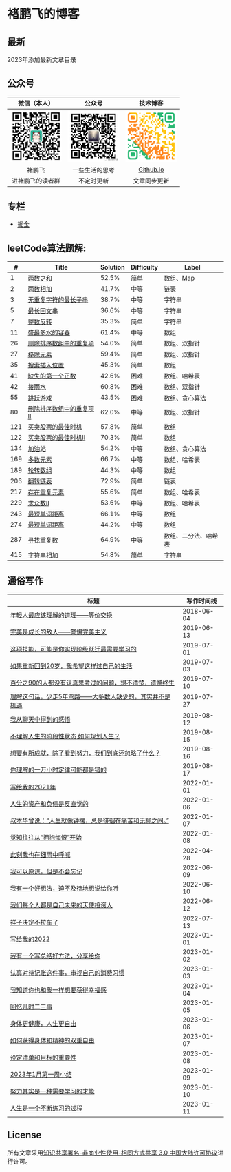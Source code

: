 # 褚鹏飞的博客

## 最新 
2023年添加最新文章目录

## 公众号
|微信（本人）|公众号|技术博客|
|:----:|:----:|:----:|
|<img src="./public-repository/images/weichat.png" width="120">|<img src="./public-repository/images/weipublic.jpeg" width="120">|<img src="./public-repository/images/blog.png" width="120">|
|褚鹏飞|一些生活的思考|[Github.io](https://magicalbridge.github.io/)|
|进褚鹏飞的读者群|不定时更新|文章同步更新|

## 专栏
* [掘金](https://juejin.cn/user/3509296845554909)



## leetCode算法题解:
| # | Title | Solution | Difficulty | Label|
| --- | ----- | -------- |-------- | ------ |
|1|[两数之和](https://github.com/MagicalBridge/Blog/issues/1) | 52.5% |简单| 数组、Map|
|2|[两数相加](https://github.com/MagicalBridge/Blog/issues/3)| 41.7% |中等|链表|
|3|[无重复字符的最长子串](https://github.com/MagicalBridge/Blog/issues/4)| 38.7% |中等|字符串|
|5|[最长回文串](https://github.com/MagicalBridge/Blog/issues/55)| 36.6% |中等|字符串|
|7|[整数反转](https://github.com/MagicalBridge/Blog/issues/24)|35.3%|简单|字符串|
|11|[盛最多水的容器](https://github.com/MagicalBridge/Blog/issues/11)|61.4% |中等|数组|
|26|[删除排序数组中的重复项](https://github.com/MagicalBridge/Blog/issues/25)|54.0%|简单|数组、双指针|
|27|[移除元素](https://github.com/MagicalBridge/Blog/issues/27)|59.4%|简单|数组、双指针|
|35|[搜索插入位置](https://github.com/MagicalBridge/Blog/issues/22)| 45.3% |简单|数组|
|41|[缺失的第一个正数](https://github.com/MagicalBridge/Blog/issues/34)| 42.6% |困难|数组、哈希表|
|42|[接雨水](https://github.com/MagicalBridge/Blog/issues/44)| 60.8% |困难|数组、双指针|
|55|[跳跃游戏](https://github.com/MagicalBridge/Blog/issues/41)|43.5%|困难|数组、贪心算法|
|80|[删除排序数组中的重复项 II](https://github.com/MagicalBridge/Blog/issues/32)|62.0%|中等|数组、双指针|
|121|[买卖股票的最佳时机](https://github.com/MagicalBridge/Blog/issues/42)|57.8%|简单|数组|
|122|[买卖股票的最佳时机II](https://github.com/MagicalBridge/Blog/issues/43)| 70.3%|简单|数组|
|134|[加油站](https://github.com/MagicalBridge/Blog/issues/35)| 54.2% |中等|数组、贪心算法|
|169|[多数元素](https://github.com/MagicalBridge/Blog/issues/36)|66.7%|中等|数组、哈希表|
|189|[轮转数组](https://github.com/MagicalBridge/Blog/issues/33)| 44.3% |中等|数组|
|206|[翻转链表](https://github.com/MagicalBridge/Blog/issues/30)|72.9% |简单|链表|
|217|[存在重复元素](https://github.com/MagicalBridge/Blog/issues/40)|55.6%|简单|数组、哈希表|
|229|[求众数II](https://github.com/MagicalBridge/Blog/issues/37)| 53.6% |中等|数组、哈希表|
|243|[最短单词距离](https://github.com/MagicalBridge/Blog/issues/38)| 66.1% |中等|数组|
|274|[最短单词距离](https://github.com/MagicalBridge/Blog/issues/39)| 44.2% |中等|数组|
|287|[寻找重复数](https://github.com/MagicalBridge/Blog/issues/4)| 64.9% |中等|数组、二分法、哈希表|
|415|[字符串相加](https://github.com/MagicalBridge/Blog/issues/31)| 54.8% |简单|字符串|

## 通俗写作
| 标题 | 写作时间线 | 
|----|----|
|[年轻人最应该理解的道理——等价交换](https://github.com/MagicalBridge/Blog/issues/54)|2018-06-04|
|[完美是成长的敌人——警惕完美主义](https://github.com/MagicalBridge/Blog/issues/2)|2019-06-13|
|[这项技能，可能是你实现阶级跃迁最需要学习的](https://github.com/MagicalBridge/Blog/issues/7)|2019-07-01|
|[如果重新回到20岁，我希望这样过自己的生活](https://github.com/MagicalBridge/Blog/issues/8)|2019-07-03|
|[百分之90的人都没有认真思考过的问题，想不清楚，遗憾终生](https://github.com/MagicalBridge/Blog/issues/9)|2019-07-10|
|[理解这句话，少走5年弯路——大多数人缺少的，其实并不是机遇](https://github.com/MagicalBridge/Blog/issues/10)|2019-07-27|
|[我从聊天中得到的感悟](https://github.com/MagicalBridge/Blog/issues/17)|2019-08-12|
|[不理解人生的阶段性状态,如何规划人生？](https://github.com/MagicalBridge/Blog/issues/18)|2019-08-15|
|[想要有所成就，除了看到努力，我们到底还忽略了什么？](https://github.com/MagicalBridge/Blog/issues/21)|2019-08-16|
|[你理解的一万小时定律可能都是错的](https://github.com/MagicalBridge/Blog/issues/19)|2019-08-17|
|[写给我的2021年](https://mp.weixin.qq.com/s/RpESjGuvOgH98awtzEfc1g)|2022-01-01|
|[人生的资产和负债是反直觉的](https://mp.weixin.qq.com/s/BQBusXl0Cd8zKpg5mF8nWg)|2022-01-06|
|[叔本华曾说：“人生就像钟摆，总是徘徊在痛苦和无聊之间。”](https://mp.weixin.qq.com/s/mFelgmTJQYSMkELO0TZmAg)|2022-01-07|
|[觉知往往从“拥抱悔恨”开始](https://mp.weixin.qq.com/s/19PCjpZsM4hcPgEaGALUYg)|2022-01-08|
|[此刻我也在细雨中呼喊](https://mp.weixin.qq.com/s/oMyt5eOPLC2jW_6FszplXg)|2022-04-28|
|[我可以原谅，但是不会忘记](https://mp.weixin.qq.com/s/3gizJFqoulw50zgnkkWv5w)|2022-06-09|
|[我有一个好想法，迫不及待地想说给你听](https://mp.weixin.qq.com/s/L6rID7sg-tLx0q626VQgvw)|2022-06-10|
|[我们每个人都是自己未来的天使投资人](https://mp.weixin.qq.com/s/wrkOIGU5yRpJ53gforDKQQ)|2022-06-12|
|[祥子决定不拉车了](https://mp.weixin.qq.com/s/JKIbo6A9a6h_MLSki-M1TA)|2022-07-13|
|[写给我的2022](https://mp.weixin.qq.com/s/osaNttX2aajxSle7mlTDsQ)|2023-01-01|
|[我有一个写总结好方法，分享给你](https://mp.weixin.qq.com/s/4AWWVevanhfXqA7RjzEvjg)|2023-01-02|
|[认真对待记账这件事，审视自己的消费习惯](https://mp.weixin.qq.com/s/eGQaNvd126JaiOoy0sSHBA)|2023-01-03|
|[我知道你也和我一样想要获得幸福感](https://mp.weixin.qq.com/s/zkqU9uXqq93-icNSzxddhg)|2023-01-04|
|[回忆儿时二三事](https://mp.weixin.qq.com/s/MQiA6qhiA8pdtU5gpK0i-g)|2023-01-05|
|[身体更健康，人生更自由](https://mp.weixin.qq.com/s/pzUa7-5DuRehboKpTVqrdA)|2023-01-06|
|[如何获得身体和精神的双重自由](https://mp.weixin.qq.com/s/_svoq08m1Ryb3XP0j6H3-A)|2023-01-07|
|[设定清单和目标的重要性](https://mp.weixin.qq.com/s/Fqm_zaUpwEiXxzVWLwEMkA)|2023-01-08|
|[2023年1月第一周小结](https://mp.weixin.qq.com/s/e-sQB-wI9O3gcn0ZAMU_Cw)|2023-01-09|
|[努力其实是一种需要学习的才能](https://mp.weixin.qq.com/s/vBx9xJUXWAruz06Vmvvtog)|2023-01-10|
|[人生是一个不断练习的过程](https://mp.weixin.qq.com/s/Ov7E-arM0eqTMDHt12eUuw)|2023-01-11|



## License

所有文章采用[知识共享署名-非商业性使用-相同方式共享 3.0 中国大陆许可协议](http://creativecommons.org/licenses/by-nc-sa/3.0/cn/)进行许可。







